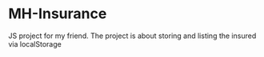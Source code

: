# MH-Insurance

JS project for my friend.
The project is about storing and listing the insured via localStorage
